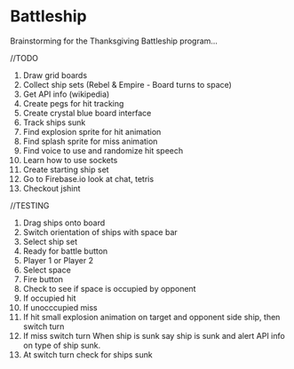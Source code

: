 Battleship
==========
Brainstorming for the Thanksgiving Battleship program...

//TODO
1. Draw grid boards
2. Collect ship sets (Rebel & Empire - Board turns to space)
3. Get API info (wikipedia)
4. Create pegs for hit tracking
5. Create crystal blue board interface
6. Track ships sunk
7. Find explosion sprite for hit animation
8. Find splash sprite for miss animation
9. Find voice to use and randomize hit speech
10. Learn how to use sockets
11. Create starting ship set
12. Go to Firebase.io look at chat, tetris
13. Checkout jshint

//TESTING
1. Drag ships onto board
2. Switch orientation of ships with space bar
3. Select ship set
4. Ready for battle button
5. Player 1 or Player 2
6. Select space
7. Fire button
8. Check to see if space is occupied by opponent
9. If occupied hit
10. If unocccupied miss
11. If hit small explosion animation on target and opponent side ship, then switch turn
12. If miss switch turn
When ship is sunk say ship is sunk and alert API info on type of ship sunk.
13. At switch turn check for ships sunk
